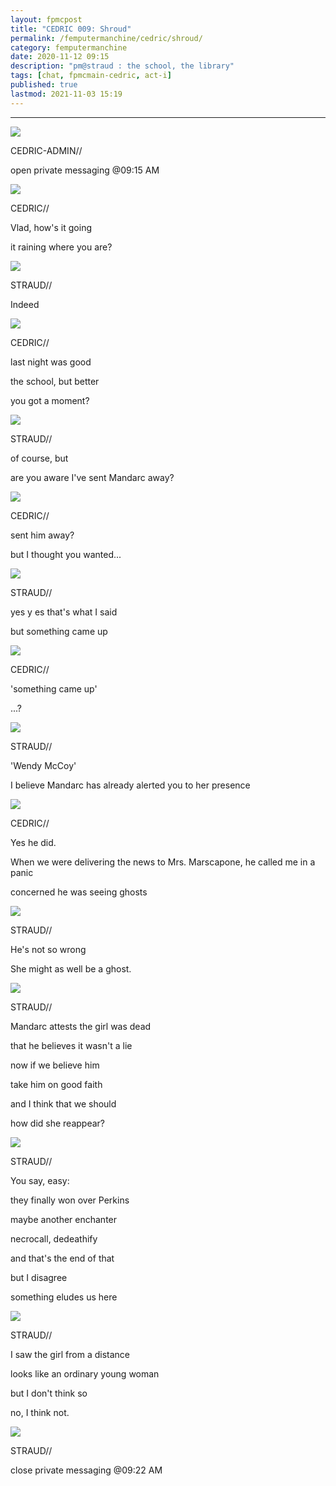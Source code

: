 ```yaml
---
layout: fpmcpost
title: "CEDRIC 009: Shroud"
permalink: /femputermanchine/cedric/shroud/
category: femputermanchine
date: 2020-11-12 09:15
description: "pm@straud : the school, the library"
tags: [chat, fpmcmain-cedric, act-i]
published: true
lastmod: 2021-11-03 15:19
---
```

[//]: # ( 11/12/20  -added)
[//]: # ( 11/03/21  -title added)

*****

<div class="chat-box">
<img src="{{ site.url }}/assets/tb/cedric-calling.jpg" class="chat-portrait" />
<p class="ppl-sez">CEDRIC-ADMIN//</p>
<p class="ppl-sez">open private messaging @09:15 AM </p>
</div>

<div class="chat-box">
<img src="{{ site.url }}/assets/tb/cedric.jpg" class="chat-portrait" />
<p class="ppl-sez">CEDRIC//</p>
<p class="ppl-sez">Vlad, how's it going</p>
<p class="ppl-sez">it raining where you are?</p>
</div>

<div class="chat-box">
<img src="{{ site.url }}/assets/tb/straud-tb-fine.jpg" class="chat-portrait" />
<p class="ppl-sez">STRAUD//</p>
<p class="ppl-sez">Indeed</p>
</div>

<div class="chat-box">
<img src="{{ site.url }}/assets/tb/cedric.jpg" class="chat-portrait" />
<p class="ppl-sez">CEDRIC//</p>
<p class="ppl-sez">last night was good</p>
<p class="ppl-sez">the school, but better</p>
<p class="ppl-sez">you got a moment?</p>
</div>

<div class="chat-box">
<img src="{{ site.url }}/assets/tb/straud-tb-fine.jpg" class="chat-portrait" />
<p class="ppl-sez">STRAUD//</p>
<p class="ppl-sez">of course, but</p>
<p class="ppl-sez">are you aware I've sent Mandarc away?</p>
</div>

<div class="chat-box">
<img src="{{ site.url }}/assets/tb/cedric.jpg" class="chat-portrait" />
<p class="ppl-sez">CEDRIC//</p>
<p class="ppl-sez">sent him away?</p>
<p class="ppl-sez">but I thought you wanted...</p>
</div>

<div class="chat-box">
<img src="{{ site.url }}/assets/tb/straud-tb-fine.jpg" class="chat-portrait" />
<p class="ppl-sez">STRAUD//</p>
<p class="ppl-sez">yes y es that's what I said</p>
<p class="ppl-sez">but something came up</p>
</div>

<div class="chat-box">
<img src="{{ site.url }}/assets/tb/cedric.jpg" class="chat-portrait" />
<p class="ppl-sez">CEDRIC//</p>
<p class="ppl-sez">'something came up'</p>
<p class="ppl-sez">...?</p>
</div>

<div class="chat-box">
<img src="{{ site.url }}/assets/tb/straud-tb-fine.jpg" class="chat-portrait" />
<p class="ppl-sez">STRAUD//</p>
<p class="ppl-sez">'Wendy McCoy'</p>
<p class="ppl-sez">I believe Mandarc has already alerted you to her presence</p>
</div>

<div class="chat-box">
<img src="{{ site.url }}/assets/tb/cedric.jpg" class="chat-portrait" />
<p class="ppl-sez">CEDRIC//</p>
<p class="ppl-sez">Yes he did.</p>
<p class="ppl-sez">When we were delivering the news to Mrs. Marscapone, he called me in a panic</p>
<p class="ppl-sez">concerned he was seeing ghosts</p>
</div>

<div class="chat-box">
<img src="{{ site.url }}/assets/tb/straud-tb-fine.jpg" class="chat-portrait" />
<p class="ppl-sez">STRAUD//</p>
<p class="ppl-sez">He's not so wrong</p>
<p class="ppl-sez">She might as well be a ghost.</p>
</div>

<div class="chat-box">
<img src="{{ site.url }}/assets/tb/straud-tb-fine.jpg" class="chat-portrait" />
<p class="ppl-sez">STRAUD//</p>
<p class="ppl-sez">Mandarc attests the girl was dead</p>
<p class="ppl-sez">that he believes it wasn't a lie</p>
<p class="ppl-sez">now if we believe him</p>
<p class="ppl-sez">take him on good faith</p>
<p class="ppl-sez">and I think that we should</p>
<p class="ppl-sez">how did she reappear?</p>
</div>

<div class="chat-box">
<img src="{{ site.url }}/assets/tb/straud-tb-fine.jpg" class="chat-portrait" />
<p class="ppl-sez">STRAUD//</p>
<p class="ppl-sez">You say, easy:</p>
<p class="ppl-sez">they finally won over Perkins</p>
<p class="ppl-sez">maybe another enchanter</p>
<p class="ppl-sez">necrocall, dedeathify</p>
<p class="ppl-sez">and that's the end of that</p>
<p class="ppl-sez">but I disagree</p>
<p class="ppl-sez">something eludes us here</p>
</div>

<div class="chat-box">
<img src="{{ site.url }}/assets/tb/straud-tb-fine.jpg" class="chat-portrait" />
<p class="ppl-sez">STRAUD//</p>
<p class="ppl-sez">I saw the girl from a distance</p>
<p class="ppl-sez">looks like an ordinary young woman</p>
<p class="ppl-sez">but I don't think so</p>
<p class="ppl-sez">no, I think not.</p>
</div>

<div class="chat-box">
<img src="{{ site.url }}/assets/tb/straud-tb-fine.jpg" class="chat-portrait" />
<p class="ppl-sez">STRAUD//</p>
<p class="ppl-sez">close private messaging @09:22 AM </p>
</div>

